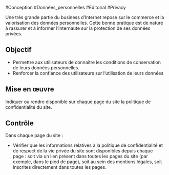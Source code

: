 
#Conception #Données_personnelles #Editorial #Privacy

Une très grande partie du business d’Internet repose sur le commerce et la valorisation des données personnelles. Cette bonne pratique est de nature à rassurer et à informer l’internaute sur la protection de ses données privées.

Objectif
--------

*   Permettre aux utilisateurs de connaître les conditions de conservation de leurs données personnelles.
*   Renforcer la confiance des utilisateurs sur l’utilisation de leurs données

Mise en œuvre
-------------

Indiquer ou rendre disponible sur chaque page du site la politique de confidentialité du site.

Contrôle
--------

Dans chaque page du site :

*   Vérifier que les informations relatives à la politique de confidentialité et de respect de la vie privée du site sont disponibles depuis chaque page : soit via un lien présent dans toutes les pages du site (par exemple, dans le pied de page), soit au sein des mentions légales, soit inscrites directement dans toutes les pages.
